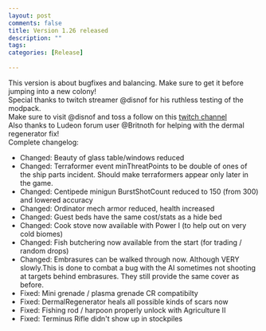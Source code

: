 ```yaml
---
layout: post
comments: false
title: Version 1.26 released
description: ""
tags: 
categories: [Release]   
  
---
```


This version is about bugfixes and balancing. Make sure to get it before jumping into a new colony! <i class="fa fa-smile-o"></i>    
Special thanks to twitch streamer @disnof for his ruthless testing of the modpack.   
Make sure to visit @disnof and toss a follow on this [twitch channel](http://www.twitch.tv/disnof)   
Also thanks to Ludeon forum user @Britnoth for helping with the dermal regenerator fix!   
Complete changelog:    

- Changed: Beauty of glass table/windows reduced
- Changed: Terraformer event minThreatPoints to be double of ones of the ship parts incident. Should make terraformers appear only later in the game. 
- Changed: Centipede minigun BurstShotCount reduced to 150 (from 300) and lowered accuracy 
- Changed: Ordinator mech armor reduced, health increased
- Changed: Guest beds have the same cost/stats as a hide bed
- Changed: Cook stove now available with Power I (to help out on very cold biomes)
- Changed: Fish butchering now available from the start (for trading / random drops)
- Changed: Embrasures can be walked through now. Although VERY slowly.This is done to combat a bug with the AI sometimes not shooting at targets behind embrasures. They still provide the same cover as before.
- Fixed: Mini grenade / plasma grenade CR compatibilty
- Fixed: DermalRegenerator heals all possible kinds of scars now
- Fixed: Fishing rod / harpoon properly unlock with Agriculture II 
- Fixed: Terminus Rifle didn't show up in stockpiles
